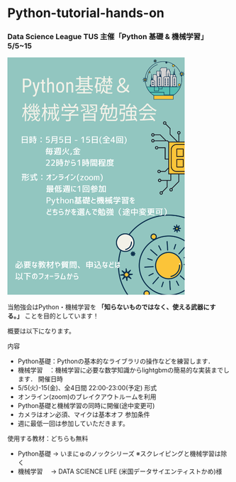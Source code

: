 # Python-tutorial-hands-on
### Data Science League TUS 主催「Python 基礎 &amp; 機械学習」5/5~15

<img src="https://github.com/Data-Science-League/Python-tutorial-hands-on/blob/main/Python基礎.png" width="400" />


当勉強会はPython・機械学習を
**「知らないものではなく、使える武器にする。」**
ことを目的としています！

概要は以下になります。

内容
- Python基礎：Pythonの基本的なライブラリの操作などを練習します．
- 機械学習　：機械学習に必要な数学知識からlightgbmの簡易的な実装までします．
開催日時
- 5/5(火)-15(金)、全4日間 22:00-23:00(予定)
形式
- オンライン(zoom)のブレイクアウトルームを利用
- Python基礎と機械学習の同時に開催(途中変更可)
- カメラはオン必須、マイクは基本オフ
参加条件
- 週に最低一回は参加していただきます。

使用する教材：どちらも無料
- Python基礎 -> いまにゅのノックシリーズ ※スクレイピングと機械学習は除く
- 機械学習　 -> DATA SCIENCE LIFE (米国データサイエンティストかめ)様
